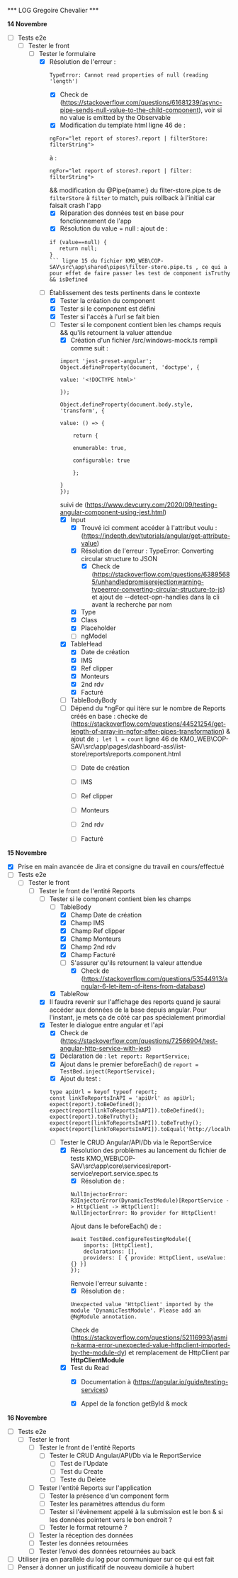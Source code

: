 *** LOG Gregoire Chevalier ***
  
**14 Novembre**
- [ ] Tests e2e
    - [ ] Tester le front      
        - [ ] Tester le formulaire
            - [x] Résolution de l'erreur : 
                ```
                TypeError: Cannot read properties of null (reading 'length')
                ```
                - [x] Check de (https://stackoverflow.com/questions/61681239/async-pipe-sends-null-value-to-the-child-component), voir si no value is emitted by the Observable
                - [x] Modification du template html ligne 46 de :
                ```
                ngFor="let report of stores?.report | filterStore: filterString">
                ```
                à :
                ```
                ngFor="let report of stores?.report | filter: filterString">
                ```
                && modification du @Pipe{name:} du filter-store.pipe.ts de ```filterStore``` à ```filter``` to match, puis rollback à l'initial car faisait crash l'app
                - [x] Réparation des données test en base pour fonctionnement de l'app
                - [x] Résolution du value = null : ajout de  :
                ```
                if (value==null) {
                   return null;
                }
                ``` ligne 15 du fichier KMO_WEB\COP-SAV\src\app\shared\pipes\filter-store.pipe.ts , ce qui a pour effet de faire passer les test de component isTruthy && isDefined
            - [ ] Établissement des tests pertinents dans le contexte
                - [x] Tester la création du component
                - [x] Tester si le component est défini
                - [x] Tester si l'accès à l'url se fait bien
                - [ ] Tester si le component contient bien les champs requis && qu'ils retournent la valuer attendue
                    - [x] Création d'un fichier /src/windows-mock.ts rempli comme suit :
                    ```
                    import 'jest-preset-angular'; 
                    Object.defineProperty(document, 'doctype', {

                    value: '<!DOCTYPE html>'

                    });

                    Object.defineProperty(document.body.style, 'transform', {

                    value: () => {

                        return {

                        enumerable: true,

                        configurable: true

                        };

                    }
                    });
                    ```
                    suivi de (https://www.devcurry.com/2020/09/testing-angular-component-using-jest.html)
                    - [x] Input
                        - [x] Trouvé ici comment accéder à l'attribut voulu : (https://indepth.dev/tutorials/angular/get-attribute-value)
                        - [x] Résolution de l'erreur : TypeError: Converting circular structure to JSON
                            - [x] Check de  (https://stackoverflow.com/questions/63895685/unhandledpromiserejectionwarning-typeerror-converting-circular-structure-to-js) et ajout de --detect-opn-handles dans la cli avant la recherche par nom
                        - [x] Type
                        - [x] Class
                        - [x] Placeholder
                        - [ ] ngModel
                    - [x] TableHead
                        - [x] Date de création
                        - [x] IMS
                        - [x] Ref clipper
                        - [x] Monteurs
                        - [x] 2nd rdv
                        - [x] Facturé 
                    - [ ] TableBodyBody
                    - [ ] Dépend du *ngFor qui itère sur le nombre de Reports créés en base : checke de (https://stackoverflow.com/questions/44521254/get-length-of-array-in-ngfor-after-pipes-transformation) & ajout de ```; let l = count``` ligne 46 de KMO_WEB\COP-SAV\src\app\pages\dashboard-ass\list-store\reports\reports.component.html
                        - [ ] Date de création
                        - [ ] IMS
                        - [ ] Ref clipper
                        - [ ] Monteurs
                        - [ ] 2nd rdv
                        - [ ] Facturé 

  
**15 Novembre**
- [x] Prise en main avancée de Jira et consigne du travail en cours/effectué
- [ ] Tests e2e
    - [ ] Tester le front      
        - [ ] Tester le front de l'entité Reports
            - [ ] Tester si le component contient bien les champs 
                - [ ] TableBody
                    - [x] Champ Date de création
                    - [x] Champ IMS
                    - [x] Champ Ref clipper
                    - [x] Champ Monteurs
                    - [x] Champ 2nd rdv
                    - [x] Champ Facturé 
                    - [ ] S'assurer qu'ils retournent la valeur attendue
                        - [x] Check de (https://stackoverflow.com/questions/53544913/angular-6-let-item-of-itens-from-database)
                - [x] TableRow
            - [x] Il faudra revenir sur l'affichage des reports quand je saurai accéder aux données de la base depuis angular. Pour l'instant, je mets ça de côté car pas spécialement primordial
            - [x] Tester le dialogue entre angular et l'api
                - [x] Check de (https://stackoverflow.com/questions/72566904/test-angular-http-service-with-jest)
                - [x] Déclaration de : ```let report: ReportService;``` 
                - [x] Ajout dans le premier beforeEach() de ```report = TestBed.inject(ReportService);``` 
                - [x] Ajout du test  :
                ```
		        type apiUrl = keyof typeof report;
                const linkToReportsInAPI = 'apiUrl' as apiUrl;
                expect(report).toBeDefined();
                expect(report[linkToReportsInAPI]).toBeDefined();
                expect(report).toBeTruthy();
                expect(report[linkToReportsInAPI]).toBeTruthy();
                expect(report[linkToReportsInAPI]).toEqual('http://localhost:3000/reports/');
                ```
                - [ ] Tester le CRUD Angular/API/Db via le ReportService
                    - [x] Résolution des problèmes au lancement du fichier de tests KMO_WEB\COP-SAV\src\app\core\services\report-service\report.service.spec.ts
                        - [x] Résolution de : 
                        ```
                        NullInjectorError: R3InjectorError(DynamicTestModule)[ReportService -> HttpClient -> HttpClient]:
                        NullInjectorError: No provider for HttpClient!
                        ```
                        Ajout dans le beforeEach() de :
                        ```
                        await TestBed.configureTestingModule({
                            imports: [HttpClient],
                            declarations: [],
                            providers: [ { provide: HttpClient, useValue: {} }]
                        });
                        ```
                        Renvoie l'erreur suivante : 
                        - [x] Résolution de :
                        ```
                        Unexpected value 'HttpClient' imported by the module 'DynamicTestModule'. Please add an @NgModule annotation. 
                        ```
                        Check de (https://stackoverflow.com/questions/52116993/jasmin-karma-error-unexpected-value-httpclient-imported-by-the-module-dy) et remplacement de HttpClient par **HttpClientModule**
                    - [x] Test du Read
                        - [x] Documentation à (https://angular.io/guide/testing-services)
                        - [x] Appel de la fonction getById & mock
                        
  
**16 Novembre** 
- [ ] Tests e2e
    - [ ] Tester le front      
        - [ ] Tester le front de l'entité Reports
            - [ ] Tester le CRUD Angular/API/Db via le ReportService
                - [ ] Test de l’Update
                - [ ] Test du Create
                - [ ] Teste du Delete
        - [ ] Tester l'entité Reports sur l'application
            - [ ] Tester la présence d'un component form
            - [ ] Tester les paramètres attendus du form
            - [ ] Tester si l'évènement appelé à la submission est le bon & si les données pointent vers le bon endroit ?
            - [ ] Tester le format retourné ?
        - [ ] Tester la réception des données
        - [ ] Tester les données retournées
        - [ ] Tester l’envoi des données retournées au back
- [ ] Utiliser jira en parallèle du log pour communiquer sur ce qui est fait
- [ ] Penser à donner un justificatif de nouveau domicile à hubert

